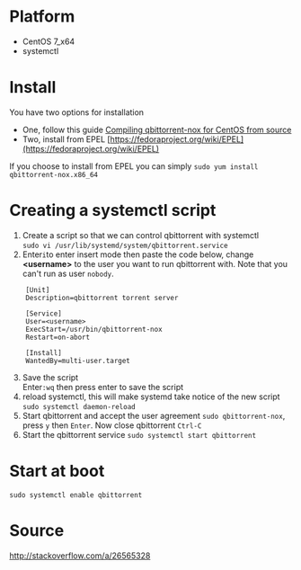 # Platform
* CentOS 7_x64
* systemctl

# Install
You have two options for installation

* One, follow this guide [Compiling qbittorrent-nox for CentOS from source](https://github.com/qbittorrent/qBittorrent/wiki/Compiling-qbittorrent-nox-for-CentOS-from-source)
* Two, install from EPEL [https://fedoraproject.org/wiki/EPEL](https://fedoraproject.org/wiki/EPEL)

If you choose to install from EPEL you can simply `sudo yum install qbittorrent-nox.x86_64`

# Creating a systemctl script
1. Create a script so that we can control qbittorrent with systemctl  
`sudo vi /usr/lib/systemd/system/qbittorrent.service`  
2. Enter`i`to enter insert mode then paste the code below, change **\<username\>** to the user you want to run qbittorrent with. Note that you can't run as user `nobody`.    
```
    [Unit]
    Description=qbittorrent torrent server
    
    [Service]
    User=<username>
    ExecStart=/usr/bin/qbittorrent-nox
    Restart=on-abort
    
    [Install]
    WantedBy=multi-user.target
```
3. Save the script  
Enter`:wq` then press enter to save the script  
4. reload systemctl, this will make systemd take notice of the new script  
`sudo systemctl daemon-reload`  
5. Start qbittorrent and accept the user agreement
`sudo qbittorrent-nox`, press `y` then `Enter`. Now close qbittorrent `Ctrl-C`
5. Start the qbittorrent service
`sudo systemctl start qbittorrent`  

# Start at boot
`sudo systemctl enable qbittorrent`

# Source
http://stackoverflow.com/a/26565328